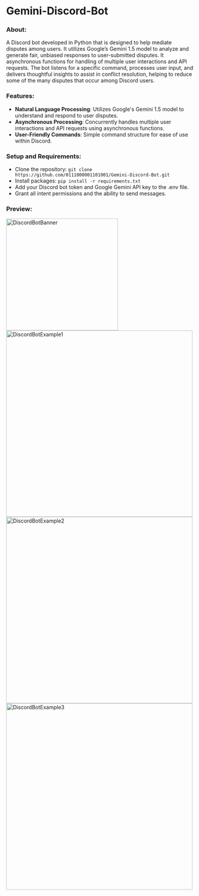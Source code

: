 # Gemini-Discord-Bot

### About:
A Discord bot developed in Python that is designed to help mediate disputes among users. It utilizes Google’s Gemini 1.5 model to analyze and generate fair, unbiased responses to user-submitted disputes. It asynchronous functions for handling of multiple user interactions and API requests. The bot listens for a specific command, processes user input, and delivers thoughtful insights to assist in conflict resolution, helping to reduce some of the many disputes that occur among Discord users.

### Features:
- **Natural Language Processing**: Utilizes Google's Gemini 1.5 model to understand and respond to user disputes.
- **Asynchronous Processing**: Concurrently handles multiple user interactions and API requests using asynchronous functions.
- **User-Friendly Commands**: Simple command structure for ease of use within Discord.

### Setup and Requirements:
- Clone the repository: ```git clone https://github.com/0111000001101001/Gemini-Discord-Bot.git```
- Install packages: ```pip install -r requirements.txt```
- Add your Discord bot token and Google Gemini API key to the .env file.
- Grant all intent permissions and the ability to send messages.

### Preview:

<img src="https://github.com/user-attachments/assets/476e92d9-51b3-47ac-9e68-7c9af6ac1de1" alt="DiscordBotBanner" width="300"/>
<img src="https://github.com/user-attachments/assets/d9102087-d483-44ce-a80b-9f8e8b1bf264" alt="DiscordBotExample1" width="500"/>
<img src="https://github.com/user-attachments/assets/7f9adc9a-cf0d-4ffd-bdca-5d2bf1fdf84e" alt="DiscordBotExample2" width="500"/>
<img src="https://github.com/user-attachments/assets/72b2a76e-5684-42ea-8182-2f6e540e06c5" alt="DiscordBotExample3" width="500"/>
